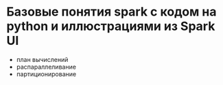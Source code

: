 # Базовые понятия spark с кодом на python и иллюстрациями из Spark UI
- план вычислений
- распараллеливание
- партиционирование


